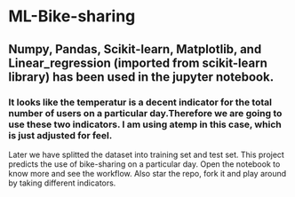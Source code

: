 # ML-Bike-sharing
## Numpy, Pandas, Scikit-learn, Matplotlib, and Linear_regression (imported from scikit-learn library) has been used in the jupyter notebook.
### It looks like the temperatur is a decent indicator for the total number of users on a particular day.Therefore we are going to use these two indicators. I am using atemp in this case, which is just adjusted for feel.
<p> Later we have splitted the dataset into training set and test set. This project predicts the use of bike-sharing on a particular day. Open the notebook to know more and see the workflow.
  Also star the repo, fork it and play around by taking different indicators.</p>
